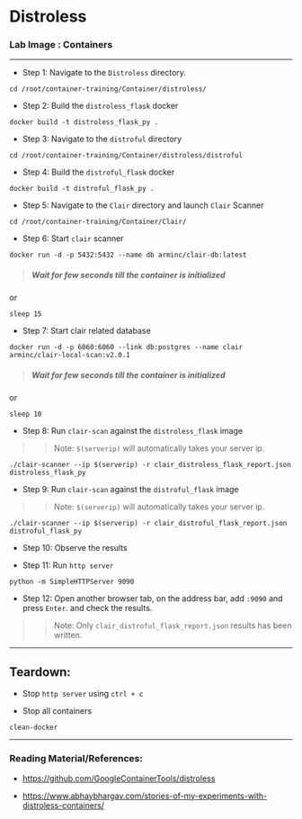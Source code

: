 # Distroless

### **Lab Image : Containers**

---

* Step 1: Navigate to the `Distroless` directory.

```commandline
cd /root/container-training/Container/distroless/
```

* Step 2: Build the `distroless_flask` docker

```commandline
docker build -t distroless_flask_py .
```

* Step 3: Navigate to the `distroful` directory

```commandline
cd /root/container-training/Container/distroless/distroful
```

* Step 4: Build the `distroful_flask` docker

```commandline
docker build -t distroful_flask_py .
```

* Step 5: Navigate to the `Clair` directory and launch `Clair` Scanner

```commandline
cd /root/container-training/Container/Clair/
```

* Step 6: Start `clair` scanner

```commandline
docker run -d -p 5432:5432 --name db arminc/clair-db:latest
```

> ##### Wait for few seconds till the container is initialized

or 

```commandline
sleep 15
```

* Step 7:  Start clair related database

```commandline
docker run -d -p 6060:6060 --link db:postgres --name clair arminc/clair-local-scan:v2.0.1
```

> ##### Wait for few seconds till the container is initialized

or

```commandline
sleep 10
```


* Step 8:  Run `clair-scan` against the `distroless_flask` image

>> Note: `$(serverip)` will automatically takes your server ip.

```commandline
./clair-scanner --ip $(serverip) -r clair_distroless_flask_report.json distroless_flask_py
```

* Step 9:  Run `clair-scan` against the `distroful_flask` image

>> Note: `$(serverip)` will automatically takes your server ip.

```commandline
./clair-scanner --ip $(serverip) -r clair_distroful_flask_report.json distroful_flask_py
```

* Step 10:  Observe the results

* Step 11: Run `http server`

```commandline
python -m SimpleHTTPServer 9090
```

* Step 12: Open another browser tab, on the address bar, add `:9090` and press `Enter`. and check the results.

>> Note: Only `clair_distroful_flask_report.json` results has been written.  

---

## Teardown:

* Stop `http server` using `ctrl + c`

* Stop all containers

```commandline
clean-docker
```

---

### Reading Material/References:

* https://github.com/GoogleContainerTools/distroless

* https://www.abhaybhargav.com/stories-of-my-experiments-with-distroless-containers/
